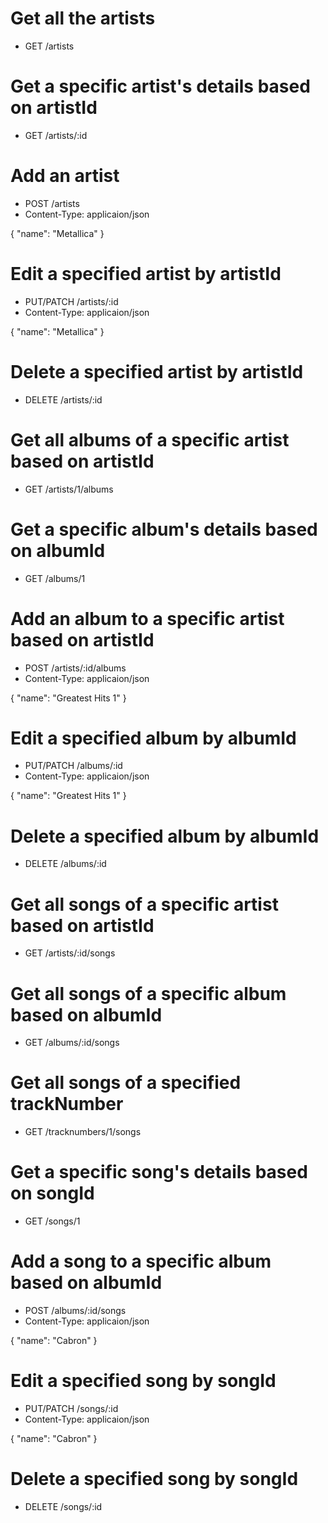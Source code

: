 # Get all the artists

- GET /artists

# Get a specific artist's details based on artistId

- GET /artists/:id

# Add an artist

- POST /artists
- Content-Type: applicaion/json

{
"name": "Metallica"
}

# Edit a specified artist by artistId

- PUT/PATCH /artists/:id
- Content-Type: applicaion/json

{
"name": "Metallica"
}

# Delete a specified artist by artistId

- DELETE /artists/:id

# Get all albums of a specific artist based on artistId

- GET /artists/1/albums

# Get a specific album's details based on albumId

- GET /albums/1

# Add an album to a specific artist based on artistId

- POST /artists/:id/albums
- Content-Type: applicaion/json

{
"name": "Greatest Hits 1"
}

# Edit a specified album by albumId

- PUT/PATCH /albums/:id
- Content-Type: applicaion/json

{
"name": "Greatest Hits 1"
}

# Delete a specified album by albumId

- DELETE /albums/:id

# Get all songs of a specific artist based on artistId

- GET /artists/:id/songs

# Get all songs of a specific album based on albumId

- GET /albums/:id/songs

# Get all songs of a specified trackNumber

- GET /tracknumbers/1/songs

# Get a specific song's details based on songId

- GET /songs/1

# Add a song to a specific album based on albumId

- POST /albums/:id/songs
- Content-Type: applicaion/json

{
"name": "Cabron"
}

# Edit a specified song by songId

- PUT/PATCH /songs/:id
- Content-Type: applicaion/json

{
"name": "Cabron"
}

# Delete a specified song by songId

- DELETE /songs/:id
